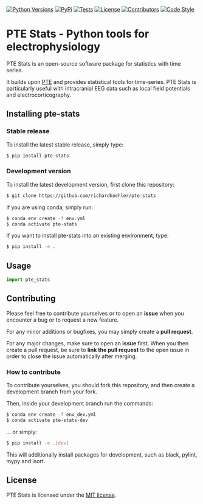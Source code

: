 [![Python Versions][python-shield]][python-url] [![PyPi][pypi-shield]][pypi-url]
[![Tests][tests-shield]][tests-url] [![License][license-shield]][license-url]
[![Contributors][contributors-shield]][contributors-url]
[![Code Style][codestyle-shield]][codestyle-url]

# PTE Stats - Python tools for electrophysiology

PTE Stats is an open-source software package for statistics with time series.

It builds upon [PTE](https://github.com/richardkoehler/pte) and provides
statistical tools for time-series. PTE Stats is particularly useful with
intracranial EEG data such as local field potentials and electrocorticography.

## Installing pte-stats

### Stable release

To install the latest stable release, simply type:

```bash
$ pip install pte-stats
```

### Development version

To install the latest development version, first clone this repository:

```bash
$ git clone https://github.com/richardkoehler/pte-stats
```

If you are using conda, simply run:

```bash
$ conda env create -f env.yml
$ conda activate pte-stats
```

If you want to install pte-stats into an existing environment, type:

```bash
$ pip install -e .
```

## Usage

```python
import pte_stats
```

## Contributing

Please feel free to contribute yourselves or to open an **issue** when you
encounter a bug or to request a new feature.

For any minor additions or bugfixes, you may simply create a **pull request**.

For any major changes, make sure to open an **issue** first. When you then
create a pull request, be sure to **link the pull request** to the open issue in
order to close the issue automatically after merging.

### How to contribute

To contribute yourselves, you should fork this repository, and then create a
development branch from your fork.

Then, inside your development branch run the commands:

```bash
$ conda env create -f env_dev.yml
$ conda activate pte-stats-dev
```

... or simply:

```bash
$ pip install -e .[dev]
```

This will additionally install packages for development, such as black, pylint,
mypy and isort.

## License

PTE Stats is licensed under the [MIT license](license-url).

<!-- MARKDOWN LINKS & IMAGES -->
<!-- https://www.markdownguide.org/basic-syntax/#reference-style-links -->

[python-shield]:
  https://img.shields.io/static/v1?label=Python&message=3.12&logoColor=black&labelColor=grey&color=blue
[python-url]: https://pypi.org/project/pte-stats/
[pypi-shield]:
  https://img.shields.io/static/v1?label=PyPi&message=v0.3.0&logoColor=black&labelColor=grey&color=blue
[pypi-url]: https://pypi.org/project/pte-stats/
[tests-shield]:
  https://github.com/richardkoehler/pte-stats/actions/workflows/main.yml/badge.svg
[tests-url]:
  https://github.com/richardkoehler/pte-stats/actions/workflows/main.yml
[contributors-shield]:
  https://img.shields.io/github/contributors/richardkoehler/pte-stats.svg
[contributors-url]:
  https://github.com/richardkoehler/pte-stats/graphs/contributors
[license-shield]:
  https://img.shields.io/static/v1?label=License&message=MIT&logoColor=black&labelColor=grey&color=yellow
[license-url]: https://github.com/richardkoehler/pte-stats/blob/main/LICENSE/
[codestyle-shield]:
  https://img.shields.io/static/v1?label=CodeStyle&message=black&logoColor=black&labelColor=grey&color=black
[codestyle-url]: https://github.com/psf/black
